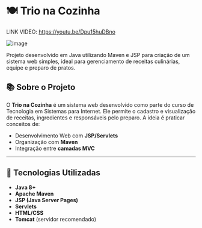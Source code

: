 ﻿# 🍽️ Trio na Cozinha
LINK VIDEO: https://youtu.be/Dpu15huDBno

![image](https://github.com/user-attachments/assets/5f963b95-6a6b-4652-ac86-c5a8b75f67dc)

Projeto desenvolvido em Java utilizando Maven e JSP para criação de um sistema web simples, ideal para gerenciamento de receitas culinárias, equipe e preparo de pratos.  

## 📚 Sobre o Projeto

O **Trio na Cozinha** é um sistema web desenvolvido como parte do curso de Tecnologia em Sistemas para Internet. Ele permite o cadastro e visualização de receitas, ingredientes e responsáveis pelo preparo. A ideia é praticar conceitos de:

- Desenvolvimento Web com **JSP/Servlets**
- Organização com **Maven**
- Integração entre **camadas MVC**

---

## 🧰 Tecnologias Utilizadas

- **Java 8+**
- **Apache Maven**
- **JSP (Java Server Pages)**
- **Servlets**
- **HTML/CSS**
- **Tomcat** (servidor recomendado)


